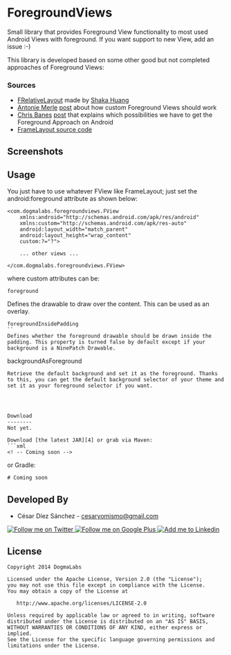 ForegroundViews
=======
Small library that provides Foreground View functionality to most used Android Views with foreground.
If you want support to new View, add an issue :-)

This library is developed based on some other good but not completed approaches of Foreground Views:


### Sources
* [FRelativeLayout][1] made by [Shaka Huang][2]
* [Antonie Merle][3] [post][4] about how custom Foreground Views should work
* [Chris Banes][5] [post][6] that explains which possibilities we have to get the Foreground Approach on Android
* [FrameLayout source code][7]

Screenshots
-----------

Usage
-----
You just have to use whatever FView like FrameLayout; just set the android:foreground attribute as shown below:
```
<com.dogmalabs.foregroundviews.FView
    xmlns:android="http://schemas.android.com/apk/res/android"
    xmlns:custom="http://schemas.android.com/apk/res-auto"
    android:layout_width="match_parent"
    android:layout_height="wrap_content"
    custom:?="?">

    ... other views ...

</com.dogmalabs.foregroundviews.FView>
```
where custom attributes can be:
```
foreground
```
Defines the drawable to draw over the content. This can be used as an overlay.

```
foregroundInsidePadding
``
Defines whether the foreground drawable should be drawn inside the padding. This property is turned false by default except if your background is a NinePatch Drawable.

```
backgroundAsForeground
```
Retrieve the default background and set it as the foreground. Thanks to this, you can get the default background selector of your theme and set it as your foreground selector if you want.




Download
--------
Not yet.

Download [the latest JAR][4] or grab via Maven:
```xml
<! -- Coming soon -->
```
or Gradle:
```groovy
# Coming soon
```

Developed By
------------

* César Díez Sánchez - <cesaryomismo@gmail.com>

<a href="https://twitter.com/menorking">
  <img alt="Follow me on Twitter" src="http://imageshack.us/a/img812/3923/smallth.png" />
</a>
<a href="https://plus.google.com/115273462230054581675">
  <img alt="Follow me on Google Plus" src="http://imageshack.us/a/img203/4712/smallg.png" />
</a>
<a href="http://www.linkedin.com/in/cesardiezsanchez">
  <img alt="Add me to Linkedin" src="http://imageshack.us/a/img41/7877/smallld.png" />
</a>

License
-------

    Copyright 2014 DogmaLabs

    Licensed under the Apache License, Version 2.0 (the "License");
    you may not use this file except in compliance with the License.
    You may obtain a copy of the License at

       http://www.apache.org/licenses/LICENSE-2.0

    Unless required by applicable law or agreed to in writing, software
    distributed under the License is distributed on an "AS IS" BASIS,
    WITHOUT WARRANTIES OR CONDITIONS OF ANY KIND, either express or implied.
    See the License for the specific language governing permissions and
    limitations under the License.


[1]: https://gist.github.com/shakalaca/6199283
[2]: https://github.com/shakalaca
[3]: https://github.com/castorflex
[4]: http://antoine-merle.com/blog/2013/07/17/adding-a-foreground-selector-to-a-view/
[5]: https://github.com/chrisbanes
[6]: https://plus.google.com/+AndroidDevelopers/posts/aHPVDtr6mcp
[7]: https://github.com/android/platform_frameworks_base/blob/master/core/java/android/widget/FrameLayout.java
